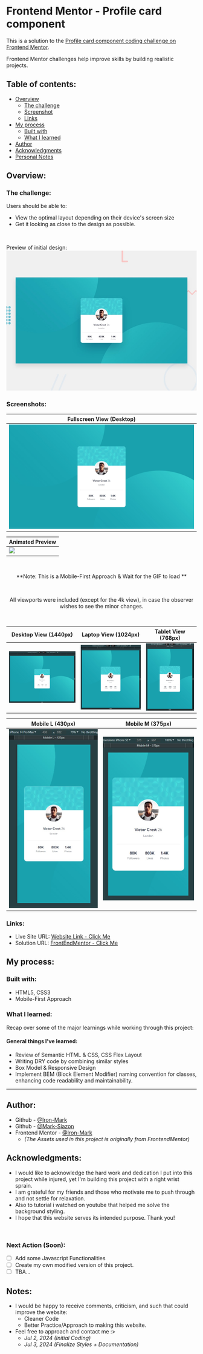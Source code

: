# Frontend Mentor - Profile card component

This is a solution to the [Profile card component coding challenge on Frontend Mentor](https://www.frontendmentor.io/challenges/profile-card-component-cfArpWshJ/hub).

Frontend Mentor challenges help improve skills by building realistic projects.

## Table of contents:

- [Overview](#overview)
  - [The challenge](#the-challenge)
  - [Screenshot](#screenshots)
  - [Links](#links)
- [My process](#my-process)
  - [Built with](#built-with)
  - [What I learned](#what-i-learned)
- [Author](#author)
- [Acknowledgments](#acknowledgments)
- [Personal Notes](#notes)

## Overview:

### The challenge:

Users should be able to:

- View the optimal layout depending on their device's screen size
- Get it looking as close to the design as possible.

<br>

Preview of initial design:
![Design preview for the Order summary card coding challenge](./documentations_md/design/desktop-preview.jpg)

### Screenshots:

<div align="center">

| Fullscreen View (Desktop)                             |
| ----------------------------------------------------- |
| ![](documentations_md/design-finished/0.1-Original_20240703_175151.jpg) | 

| Animated Preview |
| ---------------------------------------------------------------------------------- |
| ![](documentations_md/design-finished/0.3-animatedResult_20240703_183322.gif)                                        |

<br>

**Note: This is a Mobile-First Approach & Wait for the GIF to load **

<br>

All viewports were included (except for the 4k view), in case the observer wishes to see the minor changes.

<br>

| Desktop View (1440px)                                | Laptop View (1024px)                                | Tablet View (768px)                                    |
| ---------------------------------------------------- | --------------------------------------------------- | ------------------------------------------------------ |
| ![](documentations_md/design-finished/1.0-Desktop-20240703_183539.jpg) | ![](documentations_md/design-finished/1.1-Laptop-20240703_180500.jpg) | ![](documentations_md/design-finished/1.2-Tablet-20240703_180520.jpg) |

| Mobile L (430px)                                     | Mobile M (375px)                          |
| ----------------------------------------------------- | ---------------------------------------------------- |
| ![](documentations_md/design-finished/1.3-MobileL-20240703_180548.jpg) | ![](documentations_md/design-finished/1.4-MobileM-20240703_180644.jpg)
</div>

### Links:

- Live Site URL: [Website Link - Click Me](https://mark-siazon.github.io/FM-Profile-Card-Main-Component/)
- Solution URL: [FrontEndMentor - Click Me](https://www.frontendmentor.io/solutions/profile-card-main-component-fully-responsive-w-mobile-first-approach-MrtXzltw0O)

## My process:

### Built with:

- HTML5, CSS3
- Mobile-First Approach

### What I learned:

Recap over some of the major learnings while working through this project:

#### General things I've learned:

- Review of Semantic HTML & CSS, CSS Flex Layout
- Writing DRY code by combining similar styles
- Box Model & Responsive Design
- Implement BEM (Block Element Modifier) naming convention for classes, enhancing code readability and maintainability.



<hr>

## Author:

- Github - [@Iron-Mark](https://github.com/Iron-Mark)
- Github - [@Mark-Siazon](https://github.com/Mark-Siazon)
- Frontend Mentor - [@Iron-Mark](https://www.frontendmentor.io/profile/Iron-Mark)
  - _(The Assets used in this project is originally from FrontendMentor)_

## Acknowledgments:

- I would like to acknowledge the hard work and dedication I put into this project while injured, yet I'm building this project with a right wrist sprain.
- I am grateful for my friends and those who motivate me to push through and not settle for relaxation.
- Also to tutorial i watched on youtube that helped me solve the background styling.
- I hope that this website serves its intended purpose. Thank you!

<br>

### Next Action (Soon):
- [ ] Add some Javascript Functionalities
- [ ] Create my own modified version of this project.
- [ ] TBA...

## Notes:

- I would be happy to receive comments, criticism, and such that could improve the website:
  - Cleaner Code
  - Better Practice/Approach to making this website.
- Feel free to approach and contact me :>
  - _Jul 2, 2024 (Initial Coding)_
  - _Jul 3, 2024 (Finalize Styles + Documentation)_
